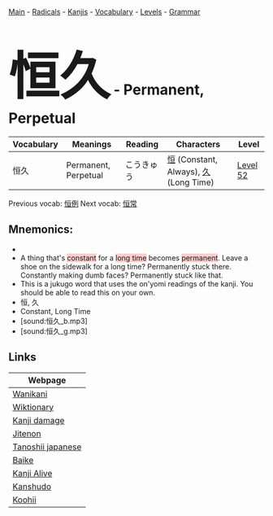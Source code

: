 <style> bigfont {font-size: 100px}</style>
[Main](../README.md) -
[Radicals](../radicals.md) -
[Kanjis](../kanjis.md) -
[Vocabulary](../vocabulary.md) -
[Levels](../levels.md) -
[Grammar](../grammar.md)
# <bigfont> 恒久</bigfont> - Permanent, Perpetual 

| Vocabulary | Meanings | Reading | Characters | Level |
| --- | --- | --- | --- | --- |
| 恒久 | Permanent, Perpetual | こうきゅう |  [恒](../kanjis/恒.md) (Constant, Always), [久](../kanjis/久.md) (Long Time) | [Level 52](../levels/wk_level52.md) |

Previous vocab: [恒例](恒例.md) Next vocab: [恒常](恒常.md) 

## Mnemonics:

* 
* A thing that's <span style="background-color:#ffcccb"> constant</span> for a <span style="background-color:#ffcccb"> long time</span> becomes <span style="background-color:#ffcccb"> permanent</span>. Leave a shoe on the sidewalk for a long time? Permanently stuck there. Constantly making dumb faces? Permanently stuck like that. 
* This is a jukugo word that uses the on'yomi readings of the kanji. You should be able to read this on your own.
* 恒, 久
* Constant, Long Time
* [sound:恒久_b.mp3]
* [sound:恒久_g.mp3]


## Links 

| Webpage |
| --- |
| [Wanikani          ](https://www.wanikani.com/kanji/恒久) |
| [Wiktionary        ](https://en.wiktionary.org/wiki/恒久) |
| [Kanji damage      ](http://www.kanjidamage.com/kanji/search?utf8=✓&q=恒久) |
| [Jitenon           ](https://jitenon.com/kanji/恒久) |
| [Tanoshii japanese ](https://www.tanoshiijapanese.com/dictionary/kanji.cfm?k=恒久) |
| [Baike             ](https://baike.baidu.com/item/恒久) |
| [Kanji Alive       ](https://app.kanjialive.com/恒久) |
| [Kanshudo          ](https://www.kanshudo.com/searchmn?q=恒久) |
| [Koohii            ](https://kanji.koohii.com/study/kanji/恒久) |
